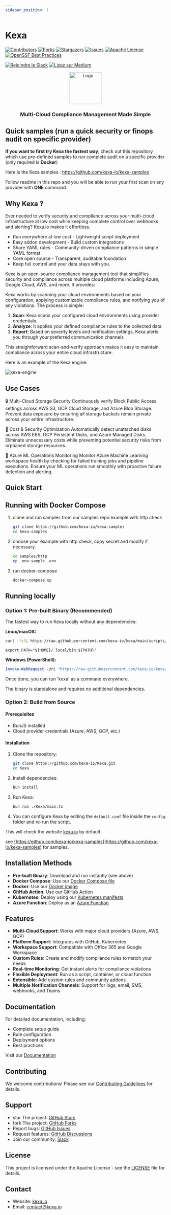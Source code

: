 ```yaml
---
sidebar_position: 1
---
```


# Kexa

[![Contributors][contributors-shield]][contributors-url]
[![Forks][forks-shield]][forks-url]
[![Stargazers][stars-shield]][stars-url]
[![Issues][issues-shield]][issues-url]
[![Apache License][license-shield]][license-url]
[![OpenSSF Best Practices](https://www.bestpractices.dev/projects/9278/badge)](https://www.bestpractices.dev/projects/9278)

[![Rejoindre le Slack](https://img.shields.io/badge/Slack-Rejoindre%20la%20communauté-blue?style=for-the-badge&logo=slack)](https://join.slack.com/t/kexaio/shared_invite/zt-343gsrm6d-y9glG4khlH7kuecoerYCOQ)
[![Lisez sur Medium](https://img.shields.io/badge/Medium-Lisez%20nos%20articles-black?style=for-the-badge&logo=medium)](https://medium.com/@contact_52772)


<div align="center">
  <a href="https://www.kexa.io/">
    <img src="images/kexa-no-background-color.png" alt="Logo" width="100" height="100"/>
  </a>
  <h3>Multi-Cloud Compliance Management Made Simple</h3>
</div>

## Quick samples (run a quick security or finops audit on specific provider)

**If you want to first try Kexa the fastest way**, check out this repository which use pre-defined samples
to run complete audit on a specific provider (only required is **Docker**)


Here is the Kexa samples : https://github.com/kexa-io/kexa-samples


Follow readme in this repo and you will be able to run your first scan on any provider with **ONE** command.



## Why Kexa ?

Ever needed to verify security and compliance across your multi-cloud infrastructure at low cost while keeping complete control over webhooks and alerting? Kexa.io makes it effortless.

- Run everywhere at low cost - Lightweight script deployment
- Easy addon development - Build custom integrations
- Share YAML rules - Community-driven compliance patterns in simple YAML format
- Core open source - Transparent, auditable foundation
- Keep full control and your data stays with you.


Kexa is an open-source compliance management tool that simplifies security and compliance across multiple cloud platforms including Azure, Google Cloud, AWS, and more. It provides:

Kexa works by scanning your cloud environments based on your configuration, applying customizable compliance rules, and notifying you of any violations. The process is simple:

1. **Scan**: Kexa scans your configured cloud environments using provider credentials
2. **Analyze**: It applies your defined compliance rules to the collected data
3. **Report**: Based on severity levels and notification settings, Kexa alerts you through your preferred communication channels

This straightforward scan-and-verify approach makes it easy to maintain compliance across your entire cloud infrastructure.

Here is an example of the Kexa engine:

![kexa-engine](./images/schema-engine.png)

## Use Cases

🔒 Multi-Cloud Storage Security
Continuously verify Block Public Access settings across AWS S3, GCP Cloud Storage, and Azure Blob Storage. Prevent data exposure by ensuring all storage buckets remain private across your entire infrastructure.

💾 Cost & Security Optimization
Automatically detect unattached disks across AWS EBS, GCP Persistent Disks, and Azure Managed Disks. Eliminate unnecessary costs while preventing potential security risks from orphaned storage resources.

🤖 Azure ML Operations Monitoring
Monitor Azure Machine Learning workspace health by checking for failed training jobs and pipeline executions. Ensure your ML operations run smoothly with proactive failure detection and alerting.


## Quick Start

## Running with Docker Compose
1. clone and run samples from our samples repo example with http check

   ```bash
   git clone https://github.com/kexa-io/kexa-samples
   cd kexa-samples
   ```

2. choose your example with http check, copy secret and modify if necessary.

   ```bash
   cd samples/http
   cp .env-sample .env
   ```

3. run docker-compose

   ```bash
   docker-compose up
   ```

## Running locally

### Option 1: Pre-built Binary (Recommended)

The fastest way to run Kexa locally without any dependencies:

**Linux/macOS:**
```bash
curl -fsSL https://raw.githubusercontent.com/kexa-io/kexa/main/scripts/install.sh | bash
```

```
export PATH="${HOME}/.local/bin:${PATH}" 
```

**Windows (PowerShell):**
```powershell
Invoke-WebRequest -Uri "https://raw.githubusercontent.com/kexa-io/kexa/main/scripts/install.ps1" -OutFile install.ps1; ./install.ps1
```

Once done, you can run 'kexa' as a command everywhere.

The binary is standalone and requires no additional dependencies.

### Option 2: Build from Source

#### Prerequisites

- BunJS installed
- Cloud provider credentials (Azure, AWS, GCP, etc.)

#### Installation

1. Clone the repository:

   ```bash
   git clone https://github.com/kexa-io/Kexa.git
   cd Kexa
   ```

2. Install dependencies:

   ```bash
   bun install
   ```

3. Run Kexa:

   ```bash
   bun run ./Kexa/main.ts
   ```

4. You can configure Kexa by editing the `default.conf` file inside the `config` folder and re-run the script.

This will check the website [kexa.io](https://www.kexa.io/) by default.

see [https://github.com/kexa-io/kexa-samples](https://github.com/kexa-io/kexa-samples) for samples.

## Installation Methods

- **Pre-built Binary**: Download and run instantly (see above)
- **Docker Compose**: Use our [Docker Compose file](https://github.com/kexa-io/kexa-samples)
- **Docker**: Use our [Docker image](./docs/deployment/docker.md)
- **GitHub Action**: Use our [GitHub Action](./docs/deployment/github-action.md)
- **Kubernetes**: Deploy using our [Kubernetes manifests](./docs/deployment/kubernetes.md)
- **Azure Function**: Deploy as an [Azure Function](./docs/deployment/azure-function.md)

## Features

- **Multi-Cloud Support**: Works with major cloud providers (Azure, AWS, GCP)
- **Platform Support**: Integrates with GitHub, Kubernetes
- **Workspace Support**: Compatible with Office 365 and Google Workspace
- **Custom Rules**: Create and modify compliance rules to match your needs
- **Real-time Monitoring**: Get instant alerts for compliance violations
- **Flexible Deployment**: Run as a script, container, or cloud function
- **Extensible**: Add custom rules and community addons
- **Multiple Notification Channels**: Support for logs, email, SMS, webhooks, and Teams

## Documentation

For detailed documentation, including:

- Complete setup guide
- Rule configuration
- Deployment options
- Best practices

Visit our [Documentation](./docs/README.md)

## Contributing

We welcome contributions! Please see our [Contributing Guidelines](CONTRIBUTING.md) for details.

## Support

- star The project: [GitHub Stars](https://github.com/kexa-io/Kexa/stargazers)
- fork The project: [GitHub Forks](https://github.com/kexa-io/Kexa/network/members)
- Report bugs: [GitHub Issues](https://github.com/kexa-io/Kexa/issues)
- Request features: [GitHub Discussions](https://github.com/kexa-io/Kexa/discussions)
- Join our community: [Slack](https://kexaio.slack.com/)

## License

This project is licensed under the Apache License - see the [LICENSE](./LICENSE.txt) file for details.

## Contact

- Website: [kexa.io](https://www.kexa.io/)
- Email: [contact@kexa.io](mailto:contact@kexa.io)

<!-- MARKDOWN LINKS & IMAGES -->

[contributors-shield]: https://img.shields.io/github/contributors/kexa-io/Kexa.svg?style=for-the-badge
[contributors-url]: https://github.com/kexa-io/Kexa/graphs/contributors
[forks-shield]: https://img.shields.io/github/forks/kexa-io/Kexa.svg?style=for-the-badge
[forks-url]: https://github.com/kexa-io/Kexa/network/members
[stars-shield]: https://img.shields.io/github/stars/kexa-io/Kexa.svg?style=for-the-badge
[stars-url]: https://github.com/kexa-io/Kexa/stargazers
[issues-shield]: https://img.shields.io/github/issues/kexa-io/Kexa.svg?style=for-the-badge
[issues-url]: https://github.com/kexa-io/Kexa/issues
[license-shield]: https://img.shields.io/github/license/kexa-io/Kexa.svg?style=for-the-badge
[license-url]: https://github.com/kexa-io/Kexa/blob/master/LICENSE.txt
